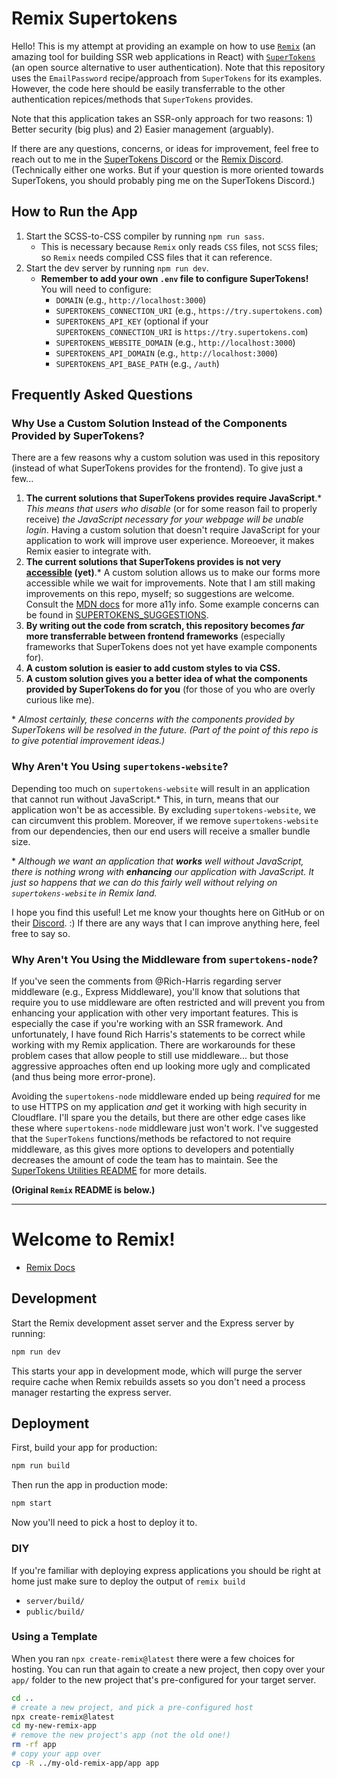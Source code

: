 # Remix Supertokens

Hello! This is my attempt at providing an example on how to use [`Remix`](https://remix.run/) (an amazing tool for building SSR web applications in React) with [`SuperTokens`](https://supertokens.com/) (an open source alternative to user authentication). Note that this repository uses the `EmailPassword` recipe/approach from `SuperTokens` for its examples. However, the code here should be easily transferrable to the other authentication repices/methods that `SuperTokens` provides.

Note that this application takes an SSR-only approach for two reasons: 1) Better security (big plus) and 2) Easier management (arguably).

If there are any questions, concerns, or ideas for improvement, feel free to reach out to me in the [SuperTokens Discord](https://supertokens.com/discord) or the [Remix Discord](https://rmx.as/discord). (Technically either one works. But if your question is more oriented towards SuperTokens, you should probably ping me on the SuperTokens Discord.)

## How to Run the App

1. Start the SCSS-to-CSS compiler by running `npm run sass`.
   - This is necessary because `Remix` only reads `CSS` files, not `SCSS` files; so `Remix` needs compiled CSS files that it can reference.
2. Start the dev server by running `npm run dev`.
   - **Remember to add your own `.env` file to configure SuperTokens!** You will need to configure:
     - `DOMAIN` (e.g., `http://localhost:3000`)
     - `SUPERTOKENS_CONNECTION_URI` (e.g., `https://try.supertokens.com`)
     - `SUPERTOKENS_API_KEY` (optional if your `SUPERTOKENS_CONNECTION_URI` is `https://try.supertokens.com`)
     - `SUPERTOKENS_WEBSITE_DOMAIN` (e.g., `http://localhost:3000`)
     - `SUPERTOKENS_API_DOMAIN` (e.g., `http://localhost:3000`)
     - `SUPERTOKENS_API_BASE_PATH` (e.g., `/auth`)

## Frequently Asked Questions

### Why Use a Custom Solution Instead of the Components Provided by SuperTokens?

There are a few reasons why a custom solution was used in this repository (instead of what SuperTokens provides for the frontend). To give just a few...

1. **The current solutions that SuperTokens provides require JavaScript**.\* _This means that users who disable_ (or for some reason fail to properly receive) _the JavaScript necessary for your webpage will be unable login_. Having a custom solution that doesn't require JavaScript for your application to work will improve user experience. Moreoever, it makes Remix easier to integrate with.
2. **The current solutions that SuperTokens provides is not very [accessible](https://developer.mozilla.org/en-US/docs/Web/Accessibility) (yet)**.\* A custom solution allows us to make our forms more accessible while we wait for improvements. Note that I am still making improvements on this repo, myself; so suggestions are welcome. Consult the [MDN docs](https://developer.mozilla.org/) for more a11y info. Some example concerns can be found in [SUPERTOKENS_SUGGESTIONS](./SUPERTOKENS_SUGGESTIONS.md).
3. **By writing out the code from scratch, this repository becomes _far_ more transferrable between frontend frameworks** (especially frameworks that SuperTokens does not yet have example components for).
4. **A custom solution is easier to add custom styles to via CSS.**
5. **A custom solution gives you a better idea of what the components provided by SuperTokens do for you** (for those of you who are overly curious like me).

\* _Almost certainly, these concerns with the components provided by SuperTokens will be resolved in the future. (Part of the point of this repo is to give potential improvement ideas.)_

### Why Aren't You Using `supertokens-website`?

Depending too much on `supertokens-website` will result in an application that cannot run without JavaScript.\* This, in turn, means that our application won't be as accessible. By excluding `supertokens-website`, we can circumvent this problem. Moreover, if we remove `supertokens-website` from our dependencies, then our end users will receive a smaller bundle size.

\* _Although we want an application that **works** well without JavaScript, there is nothing wrong with **enhancing** our application with JavaScript. It just so happens that we can do this fairly well without relying on `supertokens-website` in Remix land._

I hope you find this useful! Let me know your thoughts here on GitHub or on their [Discord](https://supertokens.com/discord). :) If there are any ways that I can improve anything here, feel free to say so.

### Why Aren't You Using the Middleware from `supertokens-node`?

If you've seen the comments from @Rich-Harris regarding server middleware (e.g., Express Middleware), you'll know that solutions that require you to use middleware are often restricted and will prevent you from enhancing your application with other very important features. This is especially the case if you're working with an SSR framework. And unfortunately, I have found Rich Harris's statements to be correct while working with my Remix application. There are workarounds for these problem cases that allow people to still use middleware... but those aggressive approaches often end up looking more ugly and complicated (and thus being more error-prone).

Avoiding the `supertokens-node` middleware ended up being _required_ for me to use HTTPS on my application _and_ get it working with high security in Cloudflare. I'll spare you the details, but there are other edge cases like these where `supertokens-node` middleware just won't work. I've suggested that the `SuperTokens` functions/methods be refactored to not require middleware, as this gives more options to developers and potentially decreases the amount of code the team has to maintain. See the [SuperTokens Utilities README](./app/utils/supertokens/README.md) for more details.

**(Original `Remix` README is below.)**

---

# Welcome to Remix!

- [Remix Docs](https://remix.run/docs)

## Development

Start the Remix development asset server and the Express server by running:

```sh
npm run dev
```

This starts your app in development mode, which will purge the server require cache when Remix rebuilds assets so you don't need a process manager restarting the express server.

## Deployment

First, build your app for production:

```sh
npm run build
```

Then run the app in production mode:

```sh
npm start
```

Now you'll need to pick a host to deploy it to.

### DIY

If you're familiar with deploying express applications you should be right at home just make sure to deploy the output of `remix build`

- `server/build/`
- `public/build/`

### Using a Template

When you ran `npx create-remix@latest` there were a few choices for hosting. You can run that again to create a new project, then copy over your `app/` folder to the new project that's pre-configured for your target server.

```sh
cd ..
# create a new project, and pick a pre-configured host
npx create-remix@latest
cd my-new-remix-app
# remove the new project's app (not the old one!)
rm -rf app
# copy your app over
cp -R ../my-old-remix-app/app app
```
